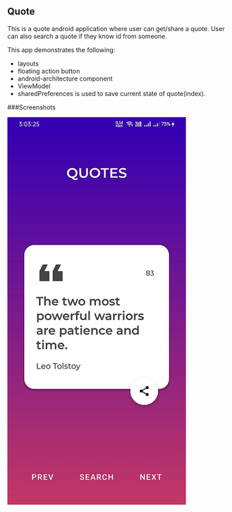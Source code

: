 ## Quote
This is a quote android application where user can get/share a quote.
User can also search a quote if they know id from someone.

This app demonstrates the following:
+ layouts
+ floating action button
+ android-architecture component
+ ViewModel
+ sharedPreferences is used to save current state of quote(index).

###Screenshots

![](screenshots/activity_main.jpg)